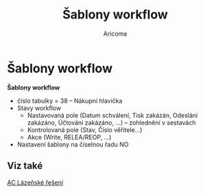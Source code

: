 ﻿---
    title: "Šablony workflow"
    author: Aricoma
    ms.date: 04/30/2018
    ms.topic: article
    ms.prod: dynamics-nav-2017
    ms.contentlocale: cs-cz
    ms.lasthandoff: 04/30/2018
---

# Šablony workflow
**Šablony workflow**
-	číslo tabulky = 38 – Nákupní hlavička
-	Stavy workflow	
	-	Nastavovaná pole (Datum schválení, Tisk zakázán, Odeslání zakázáno, Účtování zakázáno, …) – zohlednění v sestavách
	-	Kontrolovaná pole (Stav, Číslo věřitele…)
	-	Akce (Write, RELEA/REOP, …)
-	Nastavení šablony na číselnou řadu NO

## <a name="see-also"></a>Viz také
[AC Lázeňské řešení](ac-spa-solution.md)